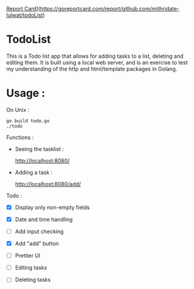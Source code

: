 
 [Report Card](https://goreportcard.com/badge/github.com/mithridate-lulwat/todoList)](https://goreportcard.com/report/github.com/mithridate-lulwat/todoList)


# TodoList

This is a Todo list app that allows for adding tasks to a list, deleting and
editing them. 
It is built using a local web server, and is an exercise to test my understanding
of the http and html/template packages in Golang. 

# Usage :
On Unix :  
```
go build todo.go
./todo 
```
Functions : 
- Seeing the tasklist : 

    [http://localhost:8080/](http://localhost:8080/)
     
- Adding a task : 

    [http://localhost:8080/add/](http://localhost:8080/)

    

Todo :
- [x] Display only non-empty fields
- [x] Date and time handling
- [ ] Add input checking
- [x] Add "add" button
- [ ] Prettier UI
- [ ] Editing tasks
- [ ] Deleting tasks



